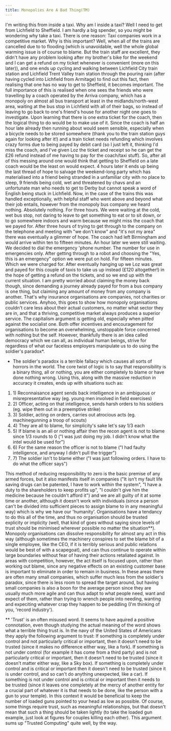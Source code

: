 ```yaml
---
title: Monopolies Are A Bad Thing(TM)
---
```

I'm writing this from inside a taxi. Why am I inside a taxi? Well I need to get from Lichfield to Sheffield. I am hardly a big spender, so you might be wondering why take a taxi. There is one reason: Taxi companies work in a competitive market. Why is this important? Well, when all of the trains are cancelled due to to flooding (which is unavoidable, well the whole global warming issue is of course to blame. But the train staff are excellent, they didn't have any problem looking after my brother's bike for the weekend and I can get a refund on my ticket whenever is convenient (more on this later)), and one ends up cycling and walking between Lichfield City train station and Lichfield Trent Valley train station through the pouring rain (after having cycled into Lichfield from Armitage) to find out this fact, then realising that one has no way to get to Sheffield, it becomes important. The full importance of this is realised when one sees the friends who were travelling by a coach operated by the Arriva company, which has a monopoly on almost all bus transport at least in the midlands/north-west area, waiting at the bus stop in Lichfield with all of their bags, so instead of leaving to go back to one's friend's house for another night one goes to investigate. Upon learning that there is one extra ticket for the coach, then the logical thing to do would be to make use of it. Since the coach is half an hour late already then running about would seem sensible, especially when a bicycle needs to be stored somewhere (thank you to the train station guys again for looking after it!) and a train ticket needs refunding which involves crazy forms due to being payed by debit card (so I just left it, thinking I'd miss the coach, and I've given Loz the ticket and receipt so he can get the £26 refund instead of me having to pay for the coach/taxi stuff). So, after all of this messing around one would think that getting to Sheffield on a late coach would be the least on would expect. 4 hours later it ends up being the last thread of hope to salvage the weekend-long party which has materialised into a friend being stranded in a unfamiliar city with no place to sleep, 9 friends being cold, wet and threatened by chavs and an unfortunate man who needs to get to Derby but cannot speak a word of English being stuck in Lichfield. Now, in the case of the trains this was handled exceptionally, with helpful staff who went above and beyond what their job entails, however from the monopoly bus company we heard nothing. Absolutely nothing. For three hours. We were waiting at the cold, wet bus stop, not daring to leave to get something to eat or to sit down, or to go somewhere indoors and warm because we might miss the coach that we payed for. After three hours of trying to get through to the company on the telephone and meeting with "we don't know" and "it's not my area" there was eventually a glimmer of hope. The coach had left Birmingham and would arrive within ten to fifteen minutes. An hour later we were still waiting. We decided to dial the emergency 'phone number. The number for use in emergencies only. After getting through to a robot and choosing the "Yes, this is an emergency" option we were put on hold. For fifteen minutes. Which we were charged for. After eventually hanging up we Loz was great and payed for this couple of taxis to take us up instead (£120 altogether!) in the hope of getting a refund on the tickets, and so we end up with the current situation. I am pretty worried about claiming the money back though, since demanding a journey already payed for from a bus company is one thing, but claiming any amount of money from any company is another. That's why insurance organisations are companies, not charities or public services. Anyhoo, this goes to show how monopoly organisations couldn't care less about their actual customers, no matter what sector they are in, and that a thriving, competitive market always produces a superior service. The capitalism argument is getting old, especially when pitted against the socialist one. Both offer incentives and encouragement for organisations to become an overwhelming, unstoppable force concerned with nothing but the self. However, thankfully there is an idea called democracy which we can all, as individual human beings, strive for regardless of what our faceless employers manipulate us to do using the soldier's paradox*.

* The soldier's paradox is a terrible fallacy which causes all sorts of horrors in the world. The core twist of logic is to say that responsibility is a binary thing, all or nothing, you are either completely to blame or have done nothing wrong. Using this, along with the massive reduction in accuracy it creates, ends up with situations such as:

<ol>
  <li>
    1) Reconnaisance agent sends back intelligence in an ambiguous or misrepresentative way (eg. young men involved in field exercises)
  </li>
  <li>
    2) Officer, acting on that intelligence, sends harsh orders to his soldiers (eg. wipe them out in a preemptive strike)
  </li>
  <li>
    3) Soldier, acting on orders, carries out atrocious acts (eg. machinegunning a troop of scouts)
  </li>
  <li>
    4) They are all to blame, for simplicity's sake let's say 1/3 each
  </li>
  <li>
    5) If blame is an all or nothing affair then the recon agent is not to blame since 1/3 rounds to 0 ("I was just doing my job. I didn't know what the intel would be used for")
  </li>
  <li>
    6) For the same reason the officer is not to blame ("I had faulty intelligence, and anyway I didn't pull the trigger")
  </li>
  <li>
    7) The soldier isn't to blame either ("I was just following orders. I have to do what the officer says")
  </li>
</ol>

This method of reducing responsibility to zero is the basic premise of any armed forces, but it also manifests itself in companies ("It isn't my fault life saving drugs can be patented, I have to work within the system", "I have a duty to the shareholders to keep profits up", "I couldn't give him the medicine because he couldn't afford it") and we are all guilty of it at some time or another, although it doesn't work with individuals (since a person can't be divided into sufficient pieces to assign blame to in any meaningful way) which is why we have our 'humanity'. Organisations have a tendancy to do this all of the time, and thus no organisation should be trusted explicity or implicity (well, that kind of goes without saying since levels of trust should be minimised wherever possible no matter the situation**). Monopoly organisations can dissolve responsibility for almost any act in this way (although sometimes the machinery conspires to set the blame bit of a single employee, like the CEO, if it is terribly serious and public relations would be best of with a scapegoat), and can thus continue to operate within large boundaries without fear of having their actions retaliated against. In areas with competition, however, the act itself is focused upon, rather than working out blame, since any negative effects on an existing customer base is important to eliminate in order to remain in business. In these areas there are often many small companies, which suffer much less from the soldier's paradox, since there is less room to spread the target around, but having small companies is also a boon for the average person since they are usually much more agile and can thus adapt to what people need, want and expect of them, rather than trying to wrench people into needing, wanting and expeciting whatever crap they happen to be peddling (I'm thinking of you, 'record industry').

** 'Trust' is an often misused word. It seems to have aquired a positive connotation, even though studying the actual meaning of the word shows what a terrible thing trust is. In the navy of the United States of Americans they apply the following argument to trust: If something is completely under control and not particularly critical or important, then it doesn't need to be trusted (since it makes no difference either way, like a fork). If something is not under control (for example it has come from a third party) and is not particularly critical or important, then it doesn't need to be trusted (since it doesn't matter either way, like a Sky box). If something is completely under control and is critical or important then it doesn't need to be trusted (since it is under control, and so can't do anything unexpected, like a car). If something is not under control and is critical or important then it needs to be trusted (since it leaves one completely at the mercy of another entity for a crucial part of whatever it is that needs to be done, like the person with a gun to your temple). In this context it would be beneficial to keep the number of loaded guns pointed to your head as low as possible. Of course, some things require trust, such as meaningful relationships, but that doesn't mean that such a thing should be taken lightly (to take the loaded gun example, just look at figures for couples killing each other). This argument sums up "Trusted Computing" quite well, by the way.
